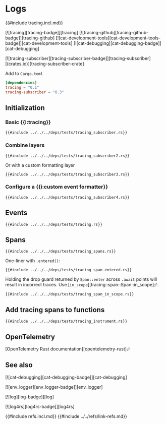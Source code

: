 # Logs

{{#include tracing.incl.md}}

[![tracing][tracing-badge]][tracing]  [![tracing-github][tracing-github-badge]][tracing-github]  [![cat-development-tools][cat-development-tools-badge]][cat-development-tools]  [![cat-debugging][cat-debugging-badge]][cat-debugging]

[![tracing-subscriber][tracing-subscriber-badge]][tracing-subscriber]  [(crates.io)][tracing-subscriber-crate]

Add to `Cargo.toml`

```toml
[dependencies]
tracing = "0.1"
tracing-subscriber = "0.3"
```

## Initialization

### Basic {{i:tracing}}

```rust,editable,noplayground
{{#include ../../../deps/tests/tracing_subscriber.rs}}
```

### Combine layers

```rust,editable,noplayground
{{#include ../../../deps/tests/tracing_subscriber2.rs}}
```

Or with a custom formatting layer

```rust,editable,noplayground
{{#include ../../../deps/tests/tracing_subscriber3.rs}}
```

### Configure a {{i:custom event formatter}}

```rust,editable,noplayground
{{#include ../../../deps/tests/tracing_subscriber4.rs}}
```

## Events

```rust,editable,mdbook-runnable
{{#include ../../../deps/tests/tracing.rs}}
```

## Spans

```rust,editable,mdbook-runnable
{{#include ../../../deps/tests/tracing_spans.rs}}
```

One-liner with `.entered()`:

```rust,editable,mdbook-runnable
{{#include ../../../deps/tests/tracing_span_entered.rs}}
```

Holding the drop guard returned by `Span::enter` across `.await` points will result in incorrect traces. Use [`in_scope`][tracing::span::Span::in_scope]⮳.

```rust,editable,mdbook-runnable
{{#include ../../../deps/tests/tracing_span_in_scope.rs}}
```

## Add tracing spans to functions

```rust,editable,mdbook-runnable
{{#include ../../../deps/tests/tracing_instrument.rs}}
```

## OpenTelemetry

[OpenTelemetry Rust documentation][opentelemetry-rust]⮳

## See also

[![cat-debugging][cat-debugging-badge]][cat-debugging]

[![env_logger][env_logger-badge]][env_logger]

[![log][log-badge]][log]

[![log4rs][log4rs-badge]][log4rs]

{{#include refs.incl.md}}
{{#include ../../refs/link-refs.md}}
